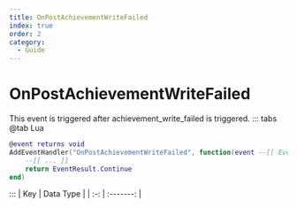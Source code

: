 ```yaml
---
title: OnPostAchievementWriteFailed
index: true
order: 2
category:
  - Guide
---
```


# OnPostAchievementWriteFailed
This event is triggered after achievement_write_failed is triggered.
::: tabs
@tab Lua
```lua
@event returns void
AddEventHandler("OnPostAchievementWriteFailed", function(event --[[ Event ]])
    --[[ ... ]]
    return EventResult.Continue
end)
```

:::
| Key | Data Type |
| :-: | :-------: |